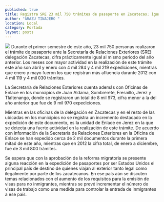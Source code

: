 ```yaml
---
published: true
title: Registra SRE 23 mil 750 trámites de pasaporte en Zacatecas; igual que en 2012
author: "ARAZU TINAJERO "
location: Local
category: Portada
layout: posts
---
```


![](http://i.imgur.com/Nsp5AoLm.jpg)
Durante el primer semestre de este año, 23 mil 750 personas realizaron el trámite de pasaporte ante la Secretaría de Relaciones Exteriores (SRE) delegación Zacatecas, cifra prácticamente igual al mismo periodo del año anterior.
Los meses con mayor actividad en la realización de este trámite este año son abril y enero con 4 mil 284 y 4 mil 219 expediciones, mientras que enero y mayo fueron los que registran más afluencia durante 2012 con 4 mil 119 y 4 mil 030 trámites.

La Secretaría de Relaciones Exteriores cuenta además con Oficinas de Enlace en los municipios de Juan Aldama, Sombrerete, Fresnillo, Jerez y Tlaltenango, donde se registraron un total de 8 mil 973, cifra menor a la del año anterior que fue de 9 mil 970 expediciones.

Mientras en las oficinas de la delegación en Zacatecas y en el resto de las ubicadas en los municipios no se registra un incremento destacado en la expedición de este documento, es la unidad de Enlace en Jerez en la que se detecta una fuerte actividad en la realización de este trámite.
De acuerdo con información de la Secretaría de Relaciones Exteriores en la Oficina de Enlace se han expedido cerca de 2 mil documentos durante la primera mitad de este año, mientras que en 2012 la cifra total, de enero a diciembre, fue de 3 mil 800 trámites.

Se espera que con la aprobación de la reforma migratoria se presente alguna reacción en la expedición de pasaportes por ser Estados Unidos el principal país de destino de quienes viajan al exterior tanto legal como ilegalmente por parte de los zacatecanos.
En ese país aún se discuten temas relacionados con el aumento de los requisitos para la emisión de visas para no inmigrantes, mientras se prevé incrementar el número de visas de trabajo como una medida para controlar la entrada de inmigrantes a ese país.
